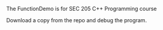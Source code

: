The FunctionDemo is for SEC 205 C++ Programming course

Download a copy from the repo and debug the program.

